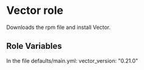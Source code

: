 Vector role
=========

Downloads the rpm file and install Vector.


Role Variables
--------------

In the file defaults/main.yml: vector_version: "0.21.0"

